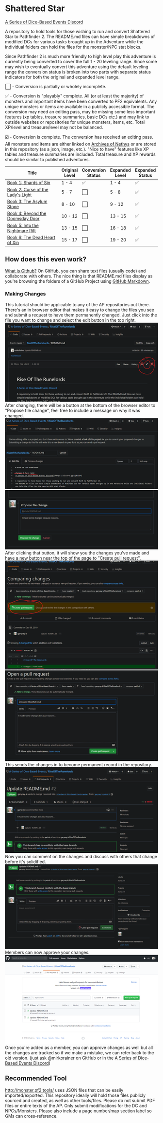 # Shattered Star

[A Series of Dice-Based Events Discord](https://discord.gg/UQ8UD3H)

A repository to hold tools for those wishing to run and convert Shattered Star to Pathfinder 2.
The README.md files can have simple breakdowns of modified DCs for various tasks brought up in the Adventure while the individual folders can hold the files for the monster/NPC stat blocks.

Since Pathfinder 2 is much more friendly to high level play this adventure is currently being converted to cover the full 1 - 20 leveling range. Since some may wish to eventually convert this adventure using the default leveling range the conversion status is broken into two parts with separate status indicators for both the original and expanded level range.

:white_large_square: - Conversion is partially or wholely incomplete.

:white_check_mark: - Conversion is "playably" complete. All (or at least the majority) of monsters and important items have been converted to PF2 equivalents. Any unique monsters or items are available in a publicly accessible format. The conversion may need an editing pass, may be missing some less important features (xp tables, treasure summaries, basic DCs etc.) and may link to outside websites or repositories for unique monsters, items, etc. Total XP/level and treasure/level may not be balanced.

:ballot_box_with_check: - Conversion is complete. The conversion has received an editing pass. All monsters and items are either linked on [Archives of Nethys](https://2e.aonprd.com/) or are stored in this repository (as a json, image, etc.). "Nice to have" features like XP tables and treasure summaries are included. Total treasure and XP rewards should be similar to published adventures.

| Title                                                        | Original<br />Level | Conversion<br />Status | Expanded<br />Level | Expanded<br />Status |
| ------------------------------------------------------------ | ------------------- | ---------------------- | ------------------- | -------------------- |
| [Book 1: Shards of Sin](./Chapter1/README.md)                | 1 - 4               | :white_check_mark:     | 1 - 4               | :white_check_mark:   |
| [Book 2: Curse of the Lady's Light](./Chapter2/README.md)    | 5 - 7               | :white_large_square:   | 5 - 8               | :white_check_mark:   |
| [Book 3: The Asylum Stone](./Chapter3/README.md)             | 8 - 10              | :white_large_square:   | 9 - 12              | :white_check_mark:   |
| [Book 4: Beyond the Doomsday Door](./Chapter4/README.md)     | 10 - 12             | :white_large_square:   | 13 - 15             | :white_check_mark:   |
| [Book 5: Into the Nightmare Rift](./Chapter5/README.md)      | 13 - 15             | :white_large_square:   | 16 - 18             | :white_check_mark:   |
| [Book 6: The Dead Heart of Xin](./Chapter6/README.md)        | 15 - 17             | :white_large_square:   | 19 - 20             | :white_check_mark:   |

## How does this even work?

[What is Github?](https://youtu.be/U1C0F-Au9h4)
On GitHub, you can share text files (usually code) and collaborate with others. The nice thing is that README.md files display as you're browsing the folders of a GitHub Project using [GitHub Markdown](https://guides.github.com/features/mastering-markdown/).

### Making Changes

This tutorial should be applicable to any of the AP repositories out there.<br/>
There's an in browser editor that makes it easy to change the files you see and submit a request to have them permanently changed.
Just click into the file you want to change and select the edit button in the top right.
![editor icon on GitHub](https://github.com/A-Series-of-Dice-Based-Events/RiseOfTheRunelords/blob/master/Tutorial/ClickEditOnReadmePage.png)
After changing, there will be a button at the bottom of the browser editor to "Propose file change", feel free to include a message on why it was changed.
![typing changes](https://github.com/A-Series-of-Dice-Based-Events/RiseOfTheRunelords/blob/master/Tutorial/TypingChanges.png)
![submit changes](https://github.com/A-Series-of-Dice-Based-Events/RiseOfTheRunelords/blob/master/Tutorial/ProposeFileChange.png)
After clicking that button, it will show you the changes you've made and have a new button near the top of the page to "Create pull request". 
![create a pull request](https://github.com/A-Series-of-Dice-Based-Events/RiseOfTheRunelords/blob/master/Tutorial/CreatePR.png)
![open pull request](https://github.com/A-Series-of-Dice-Based-Events/RiseOfTheRunelords/blob/master/Tutorial/OpenPR.png)
This sends the changes in to become permanent record in the repository.
![submitted pull request](https://github.com/A-Series-of-Dice-Based-Events/RiseOfTheRunelords/blob/master/Tutorial/PR-submitted.png)
Now you can comment on the changes and discuss with others that change before it's solidified.
![comments section](https://github.com/A-Series-of-Dice-Based-Events/RiseOfTheRunelords/blob/master/Tutorial/CommentsOnPR.png)
Members can now approve your changes. 
![where PRs go](https://github.com/A-Series-of-Dice-Based-Events/RiseOfTheRunelords/blob/master/Tutorial/WherePRsGo.png)
Once you're added as a member, you can approve changes as well but all the changes are tracked so if we make a mistake, we can refer back to the old version. (just ask @mirkorainer on GitHub or in the [A Series of Dice-Based Events Discord](https://discord.gg/UQ8UD3H))

## Recommended Tool

http://monster.pf2.tools/ uses JSON files that can be easily imported/exported. This repository ideally will hold those files publicly sourced and created, as well as other tools/files. 
Please do not submit PDF files or entire texts of the AP. Only submit modifications for the DC and NPCs/Monsters. Please also include a page number/map section label so GMs can cross-reference.
